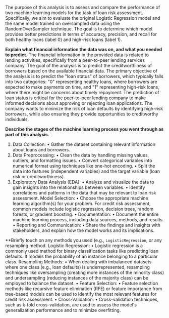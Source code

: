 The purpose of this analysis is to assess and compare the performance of two machine learning models for the task of loan risk assessment. Specifically, we aim to evaluate the original Logistic Regression model and the same model trained on oversampled data using the RandomOverSampler technique. The goal is to determine which model provides better predictions in terms of accuracy, precision, and recall for both healthy loans (label 0) and high-risk loans (label 1).

**Explain what financial information the data was on, and what you needed to predict.**
The financial information in the provided data is related to lending activities, specifically from a peer-to-peer lending services company. The goal of the analysis is to predict the creditworthiness of borrowers based on the available financial data.    The primary objective of the analysis is to predict the "loan status" of borrowers, which typically falls into two categories: "0" representing healthy loans, where borrowers are expected to make payments on time, and "1" representing high-risk loans, where there might be concerns about timely repayment.
The prediction of loan status is critical for the peer-to-peer lending company to make informed decisions about approving or rejecting loan applications. The company wants to minimize the risk of loan defaults by identifying high-risk borrowers, while also ensuring they provide opportunities to creditworthy individuals.


**Describe the stages of the machine learning process you went through as part of this analysis.**
1.	Data Collection:
•	Gather the dataset containing relevant information about loans and borrowers.
2.	Data Preprocessing:
•	Clean the data by handling missing values, outliers, and formatting issues.
•	Convert categorical variables into numerical format using techniques like one-hot encoding.
•	Split the data into features (independent variables) and the target variable (loan risk or creditworthiness).
3.	Exploratory Data Analysis (EDA):
•	Analyze and visualize the data to gain insights into the relationships between variables.
•	Identify correlations and patterns in the data that may be relevant to loan risk assessment.
Model Selection:
•	Choose the appropriate machine learning algorithm(s) for your problem. For credit risk assessment, common models include logistic regression, decision trees, random forests, or gradient boosting.
•	Documentation:
•	Document the entire machine learning process, including data sources, methods, and results.
•	Reporting and Communication:
•	Share the findings and insights with stakeholders, and explain how the model works and its implications.

**Briefly touch on any methods you used (e.g., `LogisticRegression`, or any resampling method.
Logistic Regression:
•	Logistic regression is a commonly used method for binary classification tasks like predicting loan defaults. It models the probability of an instance belonging to a particular class.
Resampling Methods:
•	When dealing with imbalanced datasets where one class (e.g., loan defaults) is underrepresented, resampling techniques like oversampling (creating more instances of the minority class) and undersampling (reducing instances of the majority class) can be employed to balance the dataset.
•	Feature Selection:
•	Feature selection methods like recursive feature elimination (RFE) or feature importance from tree-based models can be used to identify the most relevant features for credit risk assessment.
•	Cross-Validation:
•	Cross-validation techniques, such as k-fold cross-validation, are used to assess the model's generalization performance and to minimize overfitting.


